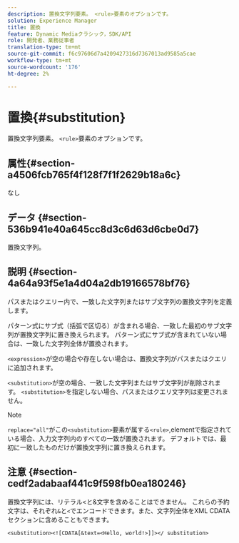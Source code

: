 ```yaml
---
description: 置換文字列要素。 <rule>要素のオプションです。
solution: Experience Manager
title: 置換
feature: Dynamic Mediaクラシック，SDK/API
role: 開発者、業務従事者
translation-type: tm+mt
source-git-commit: f6c97606d7a4209427316d7367013ad9585a5cae
workflow-type: tm+mt
source-wordcount: '176'
ht-degree: 2%

---
```



# 置換{#substitution}

置換文字列要素。 `<rule>`要素のオプションです。

## 属性{#section-a4506fcb765f4f128f7f1f2629b18a6c}

なし

## データ {#section-536b941e40a645cc8d3c6d63d6cbe0d7}

置換文字列。

## 説明 {#section-4a64a93f5e1a4d04a2db19166578bf76}

パスまたはクエリー内で、一致した文字列またはサブ文字列の置換文字列を定義します。

パターン式にサブ式（括弧で区切る）が含まれる場合、一致した最初のサブ文字列が置換文字列に置き換えられます。 パターン式にサブ式が含まれていない場合は、一致した文字列全体が置換されます。

`<expression>`が空の場合や存在しない場合は、置換文字列がパスまたはクエリに追加されます。

`<substitution>`が空の場合、一致した文字列またはサブ文字列が削除されます。 `<substitution>`を指定しない場合、パスまたはクエリ文字列は変更されません。

>[!NOTE]
>
>`replace="all"`がこの`<substitution>`要素が属する`<rule>`,elementで指定されている場合、入力文字列内のすべての一致が置換されます。 デフォルトでは、最初に一致したものだけが置換文字列に置き換えられます。

## 注意 {#section-cedf2adabaaf441c9f598fb0ea180246}

置換文字列には、リテラル&lt;と&amp;文字を含めることはできません。 これらの予約文字は、それぞれ`&`と`<`でエンコードできます。また、文字列全体をXML CDATAセクションに含めることもできます。

`<substitution><![CDATA[&text=<Hello, world!>]]></ substitution>`
